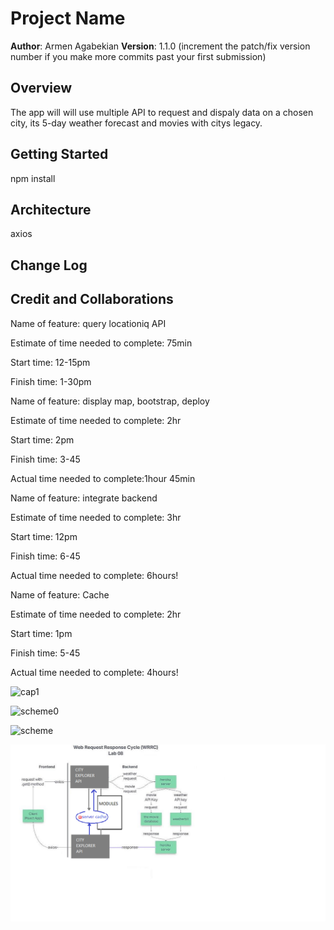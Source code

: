 # Project Name

**Author**: Armen Agabekian
**Version**: 1.1.0 (increment the patch/fix version number if you make more commits past your first submission)

## Overview
The app will will use multiple API to request and dispaly data on a chosen city, its 5-day weather forecast and movies with citys legacy.

## Getting Started
npm install

## Architecture
axios

## Change Log
<!-- Use this area to document the iterative changes made to your application as each feature is successfully implemented. Use time stamps. Here's an example:

01-01-2001 4:59pm - Application now has a fully-functional express server, with a GET route for the location resource. -->

## Credit and Collaborations
<!-- Give credit (and a link) to other people or resources that helped you build this application. -->

Name of feature: query locationiq API

Estimate of time needed to complete: 75min

Start time: 12-15pm

Finish time: 1-30pm


Name of feature: display map, bootstrap, deploy

Estimate of time needed to complete: 2hr 

Start time: 2pm

Finish time: 3-45

Actual time needed to complete:1hour 45min


Name of feature: integrate backend

Estimate of time needed to complete: 3hr 

Start time: 12pm

Finish time: 6-45

Actual time needed to complete: 6hours!

Name of feature: Cache

Estimate of time needed to complete: 2hr 

Start time: 1pm

Finish time: 5-45

Actual time needed to complete: 4hours!

![cap1](https://user-images.githubusercontent.com/64112736/186949258-851e4ad1-96e4-48ca-b8f5-1666ebd72356.png)


![scheme0](https://user-images.githubusercontent.com/64112736/186949435-121bc857-4e6c-4d0e-860d-81ed8fea7ec3.jpg)

![scheme](https://user-images.githubusercontent.com/64112736/186766256-8ef47087-9edf-4f96-aa14-53925434ba5c.jpg)

![cache diag](/cache.PNG)

